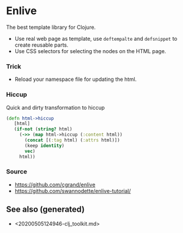 # Enlive

The best template library for Clojure.

-   Use real web page as template, use `deftempalte` and `defsnippet` to create reusable parts.
-   Use CSS selectors for selecting the nodes on the HTML page.


### Trick

-   Reload your namespace file for updating the html.


### Hiccup

Quick and dirty transformation to hiccup

```clojure
(defn html->hiccup
   [html]
   (if-not (string? html)
     (->> (map html->hiccup (:content html))
       (concat [(:tag html) (:attrs html)])
       (keep identity)
       vec)
     html))
```


### Source

-   <https://github.com/cgrand/enlive>
-   <https://github.com/swannodette/enlive-tutorial/>


## See also (generated)

-   <20200505124946-clj_toolkit.md>
